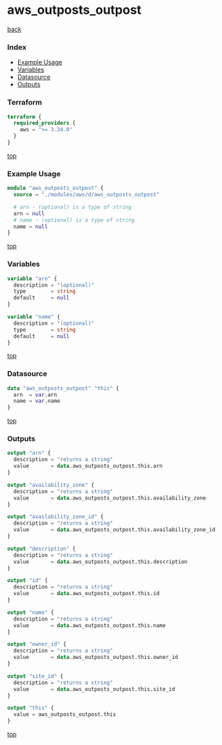 # aws_outposts_outpost

[back](../aws.md)

### Index

- [Example Usage](#example-usage)
- [Variables](#variables)
- [Datasource](#datasource)
- [Outputs](#outputs)

### Terraform

```terraform
terraform {
  required_providers {
    aws = ">= 3.34.0"
  }
}
```

[top](#index)

### Example Usage

```terraform
module "aws_outposts_outpost" {
  source = "./modules/aws/d/aws_outposts_outpost"

  # arn - (optional) is a type of string
  arn = null
  # name - (optional) is a type of string
  name = null
}
```

[top](#index)

### Variables

```terraform
variable "arn" {
  description = "(optional)"
  type        = string
  default     = null
}

variable "name" {
  description = "(optional)"
  type        = string
  default     = null
}
```

[top](#index)

### Datasource

```terraform
data "aws_outposts_outpost" "this" {
  arn  = var.arn
  name = var.name
}
```

[top](#index)

### Outputs

```terraform
output "arn" {
  description = "returns a string"
  value       = data.aws_outposts_outpost.this.arn
}

output "availability_zone" {
  description = "returns a string"
  value       = data.aws_outposts_outpost.this.availability_zone
}

output "availability_zone_id" {
  description = "returns a string"
  value       = data.aws_outposts_outpost.this.availability_zone_id
}

output "description" {
  description = "returns a string"
  value       = data.aws_outposts_outpost.this.description
}

output "id" {
  description = "returns a string"
  value       = data.aws_outposts_outpost.this.id
}

output "name" {
  description = "returns a string"
  value       = data.aws_outposts_outpost.this.name
}

output "owner_id" {
  description = "returns a string"
  value       = data.aws_outposts_outpost.this.owner_id
}

output "site_id" {
  description = "returns a string"
  value       = data.aws_outposts_outpost.this.site_id
}

output "this" {
  value = aws_outposts_outpost.this
}
```

[top](#index)